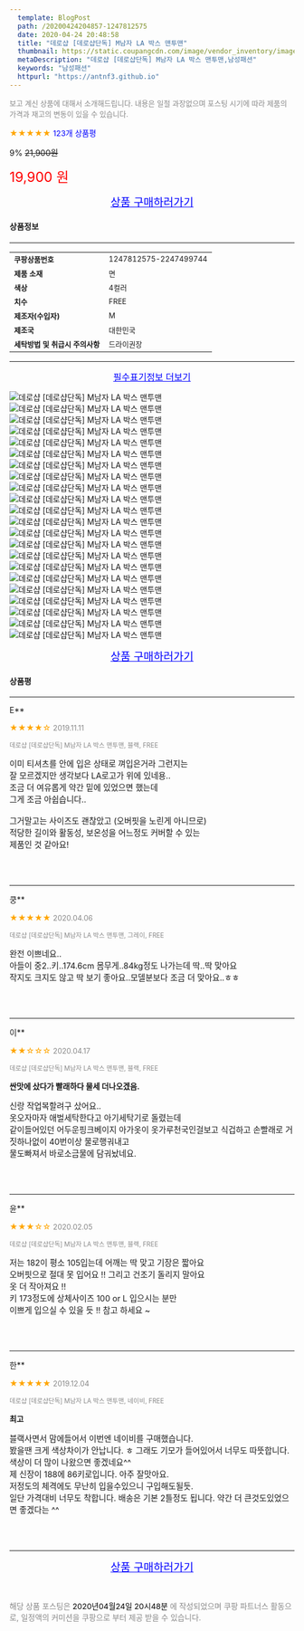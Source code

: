 ```yaml
---
  template: BlogPost
  path: /20200424204857-1247812575
  date: 2020-04-24 20:48:58
  title: "데로샵 [데로샵단독] M남자 LA 박스 맨투맨"
  thumbnail: https://static.coupangcdn.com/image/vendor_inventory/images/2019/03/13/12/2/9ac1944b-a0dc-4445-9b11-993fe6cdd0bc.jpg
  metaDescription: "데로샵 [데로샵단독] M남자 LA 박스 맨투맨,남성패션"
  keywords: "남성패션"
  httpurl: "https://antnf3.github.io"
---
```

  
<span style="color: #888;font-size:0.8rem">보고 계신 상품에 대해서 소개해드립니다.
내용은 일절 과장없으며 포스팅 시기에 따라 제품의 가격과 재고의 변동이 있을 수 있습니다.</span>
  
<span style="color: orange;">★★★★★</span> <span style="color: blue;font-size: 0.85rem;">123개 상품평</span>

<span style="font-size: 0.9rem">9%</span> <span style="font-size: 0.9rem">~~21,900원~~</span>

<span style="color: red;font-size: 1.5rem;">19,900 원</span>



<p align="center"><a href="http://me2.do/xitPjMkJ" style="font-size: 1.2rem; color: blue;">상품 구매하러가기</a></p>

#### 상품정보

---

|                  |                       |
| ---------------- | --------------------- |
| **<span style="font-size:0.8rem;">쿠팡상품번호</span>** | <span style="font-size:0.8rem;">1247812575-2247499744</span> |
| **<span style="font-size:0.8rem;">제품 소재</span>**    | <span style="font-size:0.8rem;">면</span>        |
| **<span style="font-size:0.8rem;">색상</span>**    | <span style="font-size:0.8rem;">4컬러</span>        |
| **<span style="font-size:0.8rem;">치수</span>**    | <span style="font-size:0.8rem;">FREE</span>        |
| **<span style="font-size:0.8rem;">제조자(수입자)</span>**    | <span style="font-size:0.8rem;">M</span>        |
| **<span style="font-size:0.8rem;">제조국</span>**    | <span style="font-size:0.8rem;">대한민국</span>        |
| **<span style="font-size:0.8rem;">세탁방법 및 취급시 주의사항</span>**    | <span style="font-size:0.8rem;">드라이권장</span>        |




---

<p align="center"><a href="http://me2.do/xitPjMkJ" style="font-size: 1rem; color: blue;">필수표기정보 더보기</a></p>

![데로샵 [데로샵단독] M남자 LA 박스 맨투맨](http://thumbnail7.coupangcdn.com/thumbnails/remote/q89/image/vendor_inventory/images/2019/03/13/12/8/24df4cef-b04d-427b-99bc-40e7dc91114a.JPG)
![데로샵 [데로샵단독] M남자 LA 박스 맨투맨](http://thumbnail6.coupangcdn.com/thumbnails/remote/q89/image/vendor_inventory/images/2019/03/13/12/6/e929c22f-c8b5-42cc-b7c5-03f3235ccf45.JPG)
![데로샵 [데로샵단독] M남자 LA 박스 맨투맨](http://thumbnail7.coupangcdn.com/thumbnails/remote/q89/image/vendor_inventory/images/2019/03/13/12/5/caa50a73-6678-441b-9bdf-2bca479a332c.JPG)
![데로샵 [데로샵단독] M남자 LA 박스 맨투맨](http://thumbnail6.coupangcdn.com/thumbnails/remote/q89/image/vendor_inventory/images/2019/03/13/12/7/4825ee68-b190-4a84-bbb7-1db952cdc4b3.JPG)
![데로샵 [데로샵단독] M남자 LA 박스 맨투맨](http://thumbnail7.coupangcdn.com/thumbnails/remote/q89/image/vendor_inventory/images/2019/03/13/12/6/5c881649-e993-4cf3-a3b2-79970b5dfcaf.JPG)
![데로샵 [데로샵단독] M남자 LA 박스 맨투맨](http://thumbnail8.coupangcdn.com/thumbnails/remote/q89/image/vendor_inventory/images/2019/03/13/12/0/390f2ac2-9ab3-43b7-a87c-5496cb7d80d8.JPG)
![데로샵 [데로샵단독] M남자 LA 박스 맨투맨](http://thumbnail9.coupangcdn.com/thumbnails/remote/q89/image/vendor_inventory/images/2019/03/13/12/0/ac31cd85-f802-43f2-ac16-55a3a740a942.JPG)
![데로샵 [데로샵단독] M남자 LA 박스 맨투맨](http://thumbnail7.coupangcdn.com/thumbnails/remote/q89/image/vendor_inventory/images/2019/03/13/12/4/495e5adf-08dc-4b60-b327-ade9a678742c.JPG)
![데로샵 [데로샵단독] M남자 LA 박스 맨투맨](http://thumbnail10.coupangcdn.com/thumbnails/remote/q89/image/vendor_inventory/images/2019/03/13/12/7/8b876e59-20b7-43c8-b0b4-36383eff0070.JPG)
![데로샵 [데로샵단독] M남자 LA 박스 맨투맨](http://thumbnail6.coupangcdn.com/thumbnails/remote/q89/image/vendor_inventory/images/2019/03/13/12/3/3dfb7d95-3b62-40bf-a29a-edd533168229.JPG)
![데로샵 [데로샵단독] M남자 LA 박스 맨투맨](http://thumbnail10.coupangcdn.com/thumbnails/remote/q89/image/vendor_inventory/images/2019/03/13/12/2/7ace2a9e-cf34-4747-8322-8f453869e5bc.JPG)
![데로샵 [데로샵단독] M남자 LA 박스 맨투맨](http://thumbnail9.coupangcdn.com/thumbnails/remote/q89/image/vendor_inventory/images/2019/03/13/12/2/84e6f8a8-29bb-409b-bafc-bd396220c2be.JPG)
![데로샵 [데로샵단독] M남자 LA 박스 맨투맨](http://thumbnail9.coupangcdn.com/thumbnails/remote/q89/image/vendor_inventory/images/2019/03/13/12/5/418461ca-5031-44c5-aa58-b98e84ff6afe.JPG)
![데로샵 [데로샵단독] M남자 LA 박스 맨투맨](http://thumbnail9.coupangcdn.com/thumbnails/remote/q89/image/vendor_inventory/images/2019/03/13/12/9/38f012d3-d07c-42db-9d4f-62119dc0b62a.JPG)
![데로샵 [데로샵단독] M남자 LA 박스 맨투맨](http://thumbnail8.coupangcdn.com/thumbnails/remote/q89/image/vendor_inventory/images/2019/03/13/12/7/70003da7-17b5-4220-ae80-91cfbace0a5d.JPG)
![데로샵 [데로샵단독] M남자 LA 박스 맨투맨](http://thumbnail7.coupangcdn.com/thumbnails/remote/q89/image/vendor_inventory/images/2019/03/13/12/8/c1e386fb-6561-415d-8d9f-83a9fb2ff0f6.JPG)
![데로샵 [데로샵단독] M남자 LA 박스 맨투맨](http://thumbnail10.coupangcdn.com/thumbnails/remote/q89/image/vendor_inventory/images/2019/03/13/12/0/545063fe-a36b-42a2-96f0-c2ce345da540.JPG)
![데로샵 [데로샵단독] M남자 LA 박스 맨투맨](http://thumbnail9.coupangcdn.com/thumbnails/remote/q89/image/vendor_inventory/images/2019/03/13/12/3/b0012d90-5d1a-49a4-8a7e-4de58af40918.JPG)
![데로샵 [데로샵단독] M남자 LA 박스 맨투맨](http://thumbnail7.coupangcdn.com/thumbnails/remote/q89/image/vendor_inventory/images/2019/03/13/12/2/74a460d7-4a88-4634-8d4a-b1e16d023ce6.JPG)
![데로샵 [데로샵단독] M남자 LA 박스 맨투맨](http://thumbnail10.coupangcdn.com/thumbnails/remote/q89/image/vendor_inventory/images/2019/03/13/12/9/89fb29a5-ac18-46e1-a320-86088a07d815.JPG)
![데로샵 [데로샵단독] M남자 LA 박스 맨투맨](http://thumbnail7.coupangcdn.com/thumbnails/remote/q89/image/vendor_inventory/images/2019/03/13/12/6/c19f8439-3eb9-4c06-b0e2-cbac26ba4403.JPG)
![데로샵 [데로샵단독] M남자 LA 박스 맨투맨](http://thumbnail6.coupangcdn.com/thumbnails/remote/q89/image/vendor_inventory/images/2019/03/13/12/0/13c27ac5-b51a-4714-9417-a5ea87e6dfcb.JPG)

<p align="center"><a href="http://me2.do/xitPjMkJ" style="font-size: 1.2rem; color: blue;">상품 구매하러가기</a></p>

#### 상품평
  
---
  
E**
    
<span style="color: orange;">★★★★☆</span> <span style="font-size:0.8rem;color: #888;">2019.11.11</span>
    
<span style="color: #888;font-size:0.7rem">데로샵 [데로샵단독] M남자 LA 박스 맨투맨, 블랙, FREE</span>
    

    
<span style="font-size: 0.9rem;">이미 티셔츠를 안에 입은 상태로 껴입은거라 그런지는<br/>잘 모르겠지만 생각보다 LA로고가 위에 있네용..<br/>조금 더 여유롭게 약간 밑에 있었으면 했는데<br/>그게 조금 아쉽습니다..<br/><br/>그거말고는 사이즈도 괜찮았고 (오버핏을 노린게 아니므로)<br/>적당한 길이와 활동성, 보온성을 어느정도 커버할 수 있는<br/>제품인 것 같아요!</span>
    
<br>
<br>

---
  
쿵**
    
<span style="color: orange;">★★★★★</span> <span style="font-size:0.8rem;color: #888;">2020.04.06</span>
    
<span style="color: #888;font-size:0.7rem">데로샵 [데로샵단독] M남자 LA 박스 맨투맨, 그레이, FREE</span>
    

    
<span style="font-size: 0.9rem;">완전 이쁘네요..<br/>아들이 중2..키..174.6cm   몸무게..84kg정도 나가는데 딱..딱 맞아요<br/>작지도 크지도 않고 딱 보기 좋아요..모델분보다 조금 더 맞아요..ㅎㅎ</span>
    
<br>
<br>

---
  
이**
    
<span style="color: orange;">★★☆☆☆</span> <span style="font-size:0.8rem;color: #888;">2020.04.17</span>
    
<span style="color: #888;font-size:0.7rem">데로샵 [데로샵단독] M남자 LA 박스 맨투맨, 블랙, FREE</span>
    
<span style="font-size:0.85rem">**싼맛에 샀다가 빨래하다 물세 더나오겠음.**</span>
    
<span style="font-size: 0.9rem;">신랑 작업복할려구 샀어요..<br/>옷오자마자 애벌세탁한다고 아기세탁기로 돌렸는데<br/>같이들어있던 어두운핑크베이지 아가옷이 옷가루천국인걸보고 식겁하고 손빨래로 거짓하나없이 40번이상 물로행궈내고<br/>물도빠져서 바로소금물에 담궈놨네요.</span>
    
<br>
<br>

---
  
윤**
    
<span style="color: orange;">★★★☆☆</span> <span style="font-size:0.8rem;color: #888;">2020.02.05</span>
    
<span style="color: #888;font-size:0.7rem">데로샵 [데로샵단독] M남자 LA 박스 맨투맨, 블랙, FREE</span>
    

    
<span style="font-size: 0.9rem;">저는 182이 평소 105입는데 어깨는 딱 맞고 기장은 짧아요<br/>오버핏으로 절대 못 입어요 !! 그리고 건조기 돌리지 말아요<br/>옷 더 작아져요 !!  <br/>키 173정도에 상체사이즈 100 or L 입으시는 분만<br/>이쁘게 입으실 수 있을 듯 !! 참고 하세요 ~</span>
    
<br>
<br>

---
  
한**
    
<span style="color: orange;">★★★★★</span> <span style="font-size:0.8rem;color: #888;">2019.12.04</span>
    
<span style="color: #888;font-size:0.7rem">데로샵 [데로샵단독] M남자 LA 박스 맨투맨, 네이비, FREE</span>
    
<span style="font-size:0.85rem">**최고**</span>
    
<span style="font-size: 0.9rem;">블랙사면서 맘에들어서 이번엔 네이비를 구매했습니다.<br/>봤을땐 크게 색상차이가 안납니다. ㅎ 그래도 기모가 들어있어서 너무도 따뜻합니다.<br/>색상이 더 많이 나왔으면 좋겠네요^^<br/>제 신장이 188에 86키로입니다. 아주 잘맛아요.<br/>저정도의 체격에도 무난히 입을수있으니 구입해도될듯.<br/>일단 가격대비 너무도 착합니다. 배송은 기본 2틀정도 됩니다. 약간 더 큰것도있었으면 좋겠다는 ^^</span>
    
<br>
<br>


  
---
  
<p align="center"><a href="http://me2.do/xitPjMkJ" style="font-size: 1.2rem; color: blue;">상품 구매하러가기</a></p>
  
<br>
  
<span style="font-size: 0.85rem; color: #888;">해당 상품 포스팅은 <span style="color: #000;"> 2020년04월24일 20시48분 </span> 에 작성되었으며 쿠팡 파트너스 활동으로, 일정액의 커미션을 쿠팡으로 부터 제공 받을 수 있습니다.</span>